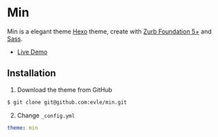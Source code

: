 # Min

Min is a elegant theme [Hexo](http://hexo.io/) theme, create with [Zurb Foundation 5+]() and [Sass]().

- [Live Demo](http://evle.github.io)

## Installation

1. Download the theme from GitHub
``` bash
$ git clone git@github.com:evle/min.git
```

2. Change `_config.yml`
```yml
theme: min
``` 
